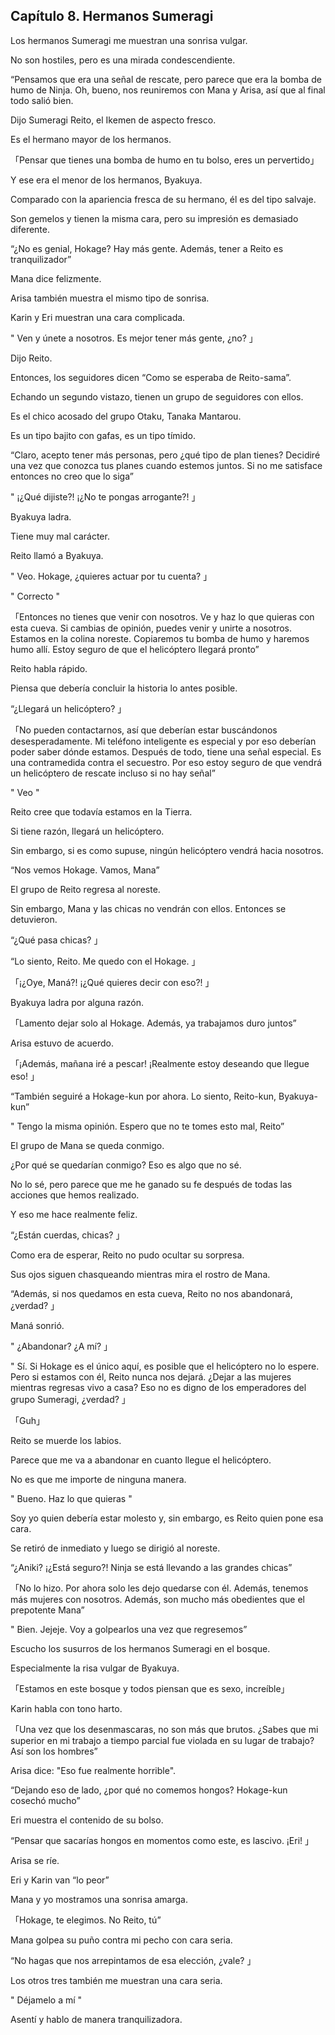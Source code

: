 
## Capítulo 8. Hermanos Sumeragi


Los hermanos Sumeragi me muestran una sonrisa vulgar.

No son hostiles, pero es una mirada condescendiente.

“Pensamos que era una señal de rescate, pero parece que era la bomba de humo de Ninja. Oh, bueno, nos reuniremos con Mana y Arisa, así que al final todo salió bien.

Dijo Sumeragi Reito, el Ikemen de aspecto fresco.

Es el hermano mayor de los hermanos.

「Pensar que tienes una bomba de humo en tu bolso, eres un pervertido」

Y ese era el menor de los hermanos, Byakuya.

Comparado con la apariencia fresca de su hermano, él es del tipo salvaje.

Son gemelos y tienen la misma cara, pero su impresión es demasiado diferente.

“¿No es genial, Hokage? Hay más gente. Además, tener a Reito es tranquilizador”

Mana dice felizmente.

Arisa también muestra el mismo tipo de sonrisa.

Karin y Eri muestran una cara complicada.

" Ven y únete a nosotros. Es mejor tener más gente, ¿no? 」

Dijo Reito.

Entonces, los seguidores dicen “Como se esperaba de Reito-sama”.

Echando un segundo vistazo, tienen un grupo de seguidores con ellos.

Es el chico acosado del grupo Otaku, Tanaka Mantarou.

Es un tipo bajito con gafas, es un tipo tímido.

“Claro, acepto tener más personas, pero ¿qué tipo de plan tienes? Decidiré una vez que conozca tus planes cuando estemos juntos. Si no me satisface entonces no creo que lo siga”

" ¡¿Qué dijiste?! ¡¿No te pongas arrogante?! 」

Byakuya ladra.

Tiene muy mal carácter.

Reito llamó a Byakuya.

" Veo. Hokage, ¿quieres actuar por tu cuenta? 」

" Correcto "

「Entonces no tienes que venir con nosotros. Ve y haz lo que quieras con esta cueva. Si cambias de opinión, puedes venir y unirte a nosotros. Estamos en la colina noreste. Copiaremos tu bomba de humo y haremos humo allí. Estoy seguro de que el helicóptero llegará pronto”

Reito habla rápido.

Piensa que debería concluir la historia lo antes posible.

“¿Llegará un helicóptero? 」

「No pueden contactarnos, así que deberían estar buscándonos desesperadamente. Mi teléfono inteligente es especial y por eso deberían poder saber dónde estamos. Después de todo, tiene una señal especial. Es una contramedida contra el secuestro. Por eso estoy seguro de que vendrá un helicóptero de rescate incluso si no hay señal”

" Veo "

Reito cree que todavía estamos en la Tierra.

Si tiene razón, llegará un helicóptero.

Sin embargo, si es como supuse, ningún helicóptero vendrá hacia nosotros.

“Nos vemos Hokage. Vamos, Mana”

El grupo de Reito regresa al noreste.

Sin embargo, Mana y las chicas no vendrán con ellos. Entonces se detuvieron.

“¿Qué pasa chicas? 」

“Lo siento, Reito. Me quedo con el Hokage. 」

「¡¿Oye, Maná?! ¡¿Qué quieres decir con eso?! 」

Byakuya ladra por alguna razón.

「Lamento dejar solo al Hokage. Además, ya trabajamos duro juntos”

Arisa estuvo de acuerdo.

「¡Además, mañana iré a pescar! ¡Realmente estoy deseando que llegue eso! 」

“También seguiré a Hokage-kun por ahora. Lo siento, Reito-kun, Byakuya-kun”

" Tengo la misma opinión. Espero que no te tomes esto mal, Reito”

El grupo de Mana se queda conmigo.

¿Por qué se quedarían conmigo? Eso es algo que no sé.

No lo sé, pero parece que me he ganado su fe después de todas las acciones que hemos realizado.

Y eso me hace realmente feliz.

“¿Están cuerdas, chicas? 」

Como era de esperar, Reito no pudo ocultar su sorpresa.

Sus ojos siguen chasqueando mientras mira el rostro de Mana.

“Además, si nos quedamos en esta cueva, Reito no nos abandonará, ¿verdad? 」

Maná sonrió.

" ¿Abandonar? ¿A mí? 」

" Sí. Si Hokage es el único aquí, es posible que el helicóptero no lo espere. Pero si estamos con él, Reito nunca nos dejará. ¿Dejar a las mujeres mientras regresas vivo a casa? Eso no es digno de los emperadores del grupo Sumeragi, ¿verdad? 」

「Guh」

Reito se muerde los labios.

Parece que me va a abandonar en cuanto llegue el helicóptero.

No es que me importe de ninguna manera.

" Bueno. Haz lo que quieras "

Soy yo quien debería estar molesto y, sin embargo, es Reito quien pone esa cara.

Se retiró de inmediato y luego se dirigió al noreste.

“¿Aniki? ¡¿Está seguro?! Ninja se está llevando a las grandes chicas”

「No lo hizo. Por ahora solo les dejo quedarse con él. Además, tenemos más mujeres con nosotros. Además, son mucho más obedientes que el prepotente Mana”

" Bien. Jejeje. Voy a golpearlos una vez que regresemos”

Escucho los susurros de los hermanos Sumeragi en el bosque.

Especialmente la risa vulgar de Byakuya.

「Estamos en este bosque y todos piensan que es sexo, increíble」

Karin habla con tono harto.

「Una vez que los desenmascaras, no son más que brutos. ¿Sabes que mi superior en mi trabajo a tiempo parcial fue violada en su lugar de trabajo? Así son los hombres”

Arisa dice: "Eso fue realmente horrible".

“Dejando eso de lado, ¿por qué no comemos hongos? Hokage-kun cosechó mucho”

Eri muestra el contenido de su bolso.

“Pensar que sacarías hongos en momentos como este, es lascivo. ¡Eri! 」

Arisa se ríe.

Eri y Karin van “lo peor”

Mana y yo mostramos una sonrisa amarga.

「Hokage, te elegimos. No Reito, tú”

Mana golpea su puño contra mi pecho con cara seria.

“No hagas que nos arrepintamos de esa elección, ¿vale? 」

Los otros tres también me muestran una cara seria.

" Déjamelo a mí "

Asentí y hablo de manera tranquilizadora.